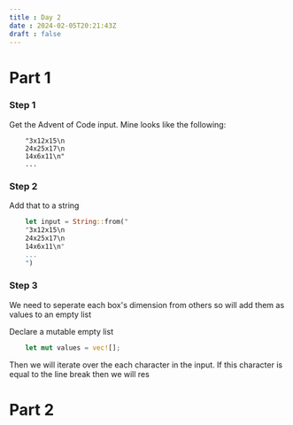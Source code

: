 ```yaml
---
title : Day 2
date : 2024-02-05T20:21:43Z
draft : false
---
```


# Part 1
### Step 1 
Get the Advent of Code input. Mine looks like the following:
```
    "3x12x15\n
    24x25x17\n
    14x6x11\n"
    ...
``` 
### Step 2
Add that to a string

```rust
    let input = String::from("
    "3x12x15\n
    24x25x17\n
    14x6x11\n"
    ...
    ")
```
### Step 3
We need to seperate each box's dimension from others so will add them as values to an empty list

Declare a mutable empty list

```rust
    let mut values = vec![];
```
Then we will iterate over the each character in the input. If this character is equal to the line break then we will res
# Part 2
``` rust

``` 
